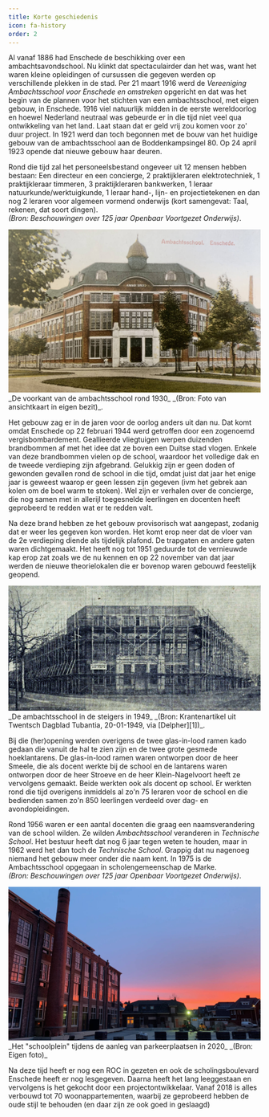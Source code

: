 ```yaml
---
title: Korte geschiedenis
icon: fa-history
order: 2
---
```

Al vanaf 1886 had Enschede de beschikking over een ambachtsavondschool. Nu klinkt dat spectaculairder dan het was, want het waren kleine opleidingen of cursussen die gegeven werden op verschillende plekken in de stad. Per 21 maart 1916 werd de _Vereeniging Ambachtsschool voor Enschede en omstreken_ opgericht en dat was het begin van de plannen voor het stichten van een ambachtsschool, met eigen gebouw, in Enschede. 1916 viel natuurlijk midden in de eerste wereldoorlog en hoewel Nederland neutraal was gebeurde er in die tijd niet veel qua ontwikkeling van het land. Laat staan dat er geld vrij zou komen voor zo' duur project. In 1921 werd dan toch begonnen met de bouw van het huidige gebouw van de ambachtsschool aan de Boddenkampsingel 80. Op 24 april 1923 opende dat nieuwe gebouw haar deuren.

Rond die tijd zal het personeelsbestand ongeveer uit 12 mensen hebben bestaan: Een directeur en een concierge, 2 praktijkleraren elektrotechniek, 1 praktijkleraar timmeren, 3 praktijkleraren bankwerken, 1 leraar natuurkunde/werktuigkunde, 1 leraar hand-, lijn- en projectietekenen en dan nog 2 leraren voor algemeen vormend onderwijs (kort samengevat: Taal, rekenen, dat soort dingen).  
_(Bron: Beschouwingen over 125 jaar Openbaar Voortgezet Onderwijs)_.

<img class="image featured" src="images/buitenkant/voorkant_1926.jpg" alt="" />
_De voorkant van de ambachtsschool rond 1930_  
_(Bron: Foto van ansichtkaart in eigen bezit)_.

Het gebouw zag er in de jaren voor de oorlog anders uit dan nu. Dat komt omdat Enschede op 22 februari 1944 werd getroffen door een zogenoemd vergisbombardement. Geallieerde vliegtuigen werpen duizenden brandbommen af met het idee dat ze boven een Duitse stad vlogen. Enkele van deze brandbommen vielen op de school, waardoor het volledige dak en de tweede verdieping zijn afgebrand. Gelukkig zijn er geen doden of gewonden gevallen rond de school in die tijd, omdat juist dat jaar het enige jaar is geweest waarop er geen lessen zijn gegeven (ivm het gebrek aan kolen om de boel warm te stoken). Wel zijn er verhalen over de concierge, die nog samen met in allerijl toegesnelde leerlingen en docenten heeft geprobeerd te redden wat er te redden valt.

Na deze brand hebben ze het gebouw provisorisch wat aangepast, zodanig dat er weer les gegeven kon worden. Het komt erop neer dat de vloer van de 2e verdieping diende als tijdelijk plafond. De trapgaten en andere gaten waren dichtgemaakt. Het heeft nog tot 1951 geduurde tot de vernieuwde kap erop zat zoals we de nu kennen en op 22 november van dat jaar werden de nieuwe theorielokalen die er bovenop waren gebouwd feestelijk geopend.

<img class="image featured" src="images/buitenkant/voorkant_1949_stijgers.jpg" alt="" />
_De ambachtsschool in de steigers in 1949_  
_(Bron: Krantenartikel uit Twentsch Dagblad Tubantia, 20-01-1949, via [Delpher][1])_.

Bij die (her)opening werden overigens de twee glas-in-lood ramen kado gedaan die vanuit de hal te zien zijn en de twee grote gesmede hoeklantarens. De glas-in-lood ramen waren ontworpen door de heer Smeele, die als docent werkte bij de school en de lantarens waren ontworpen door de heer Stroeve en de heer Klein-Nagelvoort heeft ze vervolgens gemaakt. Beide werkten ook als docent op school. Er werkten rond die tijd overigens inmiddels al zo'n 75 leraren voor de school en die bedienden samen zo'n 850 leerlingen verdeeld over dag- en avondopleidingen.

Rond 1956 waren er een aantal docenten die graag een naamsverandering van de school wilden. Ze wilden _Ambachtsschool_ veranderen in _Technische School_. Het bestuur heeft dat nog 6 jaar tegen weten te houden, maar in 1962 werd het dan toch de _Technische School_. Grappig dat nu nagenoeg niemand het gebouw meer onder die naam kent. In 1975 is de Ambachtsschool opgegaan in scholengemeenschap de Marke.  
_(Bron: Beschouwingen over 125 jaar Openbaar Voortgezet Onderwijs)_.

<img class="image featured" src="images/buitenkant/schoolplein_2020.jpg" alt="" />
_Het "schoolplein" tijdens de aanleg van parkeerplaatsen in 2020_  
_(Bron: Eigen foto)_

Na deze tijd heeft er nog een ROC in gezeten en ook de scholingsboulevard Enschede heeft er nog lesgegeven. Daarna heeft het lang leeggestaan en vervolgens is het gekocht door een projectontwikkelaar. Vanaf 2018 is alles verbouwd tot 70 woonappartementen, waarbij ze geprobeerd hebben de oude stijl te behouden (en daar zijn ze ook goed in geslaagd)

[1]:	http://resolver.kb.nl/resolve?urn=MMSAEN01:000057784:mpeg21:p002